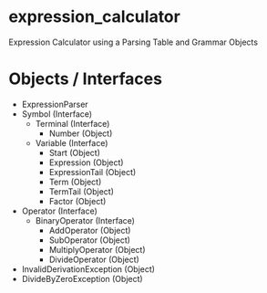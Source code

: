 # expression_calculator
Expression Calculator using a Parsing Table and Grammar Objects

# Objects / Interfaces
- ExpressionParser
- Symbol (Interface)
    - Terminal (Interface)
        - Number (Object)
    - Variable (Interface)
        - Start (Object)
        - Expression (Object)
        - ExpressionTail (Object)
        - Term (Object)
        - TermTail (Object)
        - Factor (Object)
- Operator (Interface)
    - BinaryOperator (Interface)
        - AddOperator (Object)
        - SubOperator (Object)
        - MultiplyOperator (Object)
        - DivideOperator (Object)
- InvalidDerivationException (Object)
- DivideByZeroException (Object)